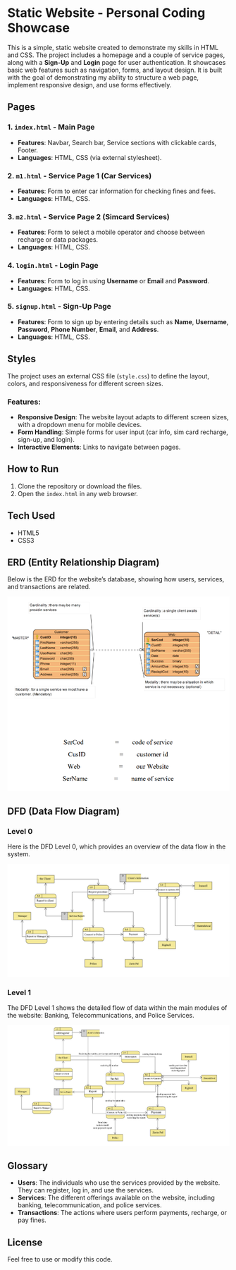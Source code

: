 # Static Website - Personal Coding Showcase

This is a simple, static website created to demonstrate my skills in HTML and CSS. The project includes a homepage and a couple of service pages, along with a **Sign-Up** and **Login** page for user authentication. It showcases basic web features such as navigation, forms, and layout design. It is built with the goal of demonstrating my ability to structure a web page, implement responsive design, and use forms effectively.

## Pages

### 1. `index.html` - Main Page
- **Features**: Navbar, Search bar, Service sections with clickable cards, Footer.
- **Languages**: HTML, CSS (via external stylesheet).

### 2. `m1.html` - Service Page 1 (Car Services)
- **Features**: Form to enter car information for checking fines and fees.
- **Languages**: HTML, CSS.

### 3. `m2.html` - Service Page 2 (Simcard Services)
- **Features**: Form to select a mobile operator and choose between recharge or data packages.
- **Languages**: HTML, CSS.

### 4. `login.html` - Login Page
- **Features**: Form to log in using **Username** or **Email** and **Password**.
- **Languages**: HTML, CSS.

### 5. `signup.html` - Sign-Up Page
- **Features**: Form to sign up by entering details such as **Name**, **Username**, **Password**, **Phone Number**, **Email**, and **Address**.
- **Languages**: HTML, CSS.

## Styles
The project uses an external CSS file (`style.css`) to define the layout, colors, and responsiveness for different screen sizes.

### Features:
- **Responsive Design**: The website layout adapts to different screen sizes, with a dropdown menu for mobile devices.
- **Form Handling**: Simple forms for user input (car info, sim card recharge, sign-up, and login).
- **Interactive Elements**: Links to navigate between pages.

## How to Run
1. Clone the repository or download the files.
2. Open the `index.html` in any web browser.

## Tech Used
- HTML5
- CSS3

## ERD (Entity Relationship Diagram)
Below is the ERD for the website’s database, showing how users, services, and transactions are related.

![ERD Diagram](ERD.png)  <!-- Replace with your ERD image file -->

## DFD (Data Flow Diagram)

### Level 0
Here is the DFD Level 0, which provides an overview of the data flow in the system.

![DFD Level 0](DFD0.jpg)  <!-- Replace with your DFD Level 0 image file -->

### Level 1
The DFD Level 1 shows the detailed flow of data within the main modules of the website: Banking, Telecommunications, and Police Services.

![DFD Level 1](DFD1.jpg)  <!-- Replace with your DFD Level 1 image file -->

## Glossary
- **Users**: The individuals who use the services provided by the website. They can register, log in, and use the services.
- **Services**: The different offerings available on the website, including banking, telecommunication, and police services.
- **Transactions**: The actions where users perform payments, recharge, or pay fines.

## License
Feel free to use or modify this code.
